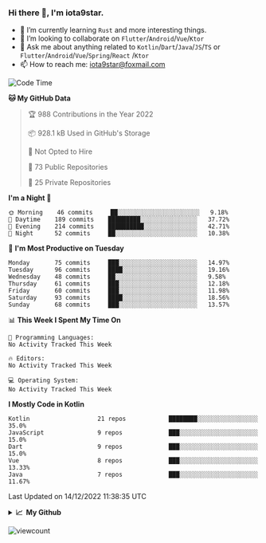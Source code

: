 ### Hi there 👋, I'm iota9star.

- 🌱 I’m currently learning `Rust` and more interesting things.
- 👯 I’m looking to collaborate on `Flutter`/`Android`/`Vue`/`Ktor`
- 💬 Ask me about anything related to `Kotlin`/`Dart`/`Java`/`JS`/`TS` or `Flutter`/`Android`/`Vue`/`Spring`/`React`
  /`Ktor`
- 📫 How to reach me: [iota9star@foxmail.com](iota9star@foxmail.com)



<!--START_SECTION:waka-->
![Code Time](http://img.shields.io/badge/Code%20Time-3%2C090%20hrs%2054%20mins-blue)

**🐱 My GitHub Data** 

> 🏆 988 Contributions in the Year 2022
 > 
> 📦 928.1 kB Used in GitHub's Storage 
 > 
> 🚫 Not Opted to Hire
 > 
> 📜 73 Public Repositories 
 > 
> 🔑 25 Private Repositories  
 > 
**I'm a Night 🦉** 

```text
🌞 Morning    46 commits     ██░░░░░░░░░░░░░░░░░░░░░░░   9.18% 
🌆 Daytime    189 commits    █████████░░░░░░░░░░░░░░░░   37.72% 
🌃 Evening    214 commits    ██████████░░░░░░░░░░░░░░░   42.71% 
🌙 Night      52 commits     ██░░░░░░░░░░░░░░░░░░░░░░░   10.38%

```
📅 **I'm Most Productive on Tuesday** 

```text
Monday       75 commits     ███░░░░░░░░░░░░░░░░░░░░░░   14.97% 
Tuesday      96 commits     ████░░░░░░░░░░░░░░░░░░░░░   19.16% 
Wednesday    48 commits     ██░░░░░░░░░░░░░░░░░░░░░░░   9.58% 
Thursday     61 commits     ███░░░░░░░░░░░░░░░░░░░░░░   12.18% 
Friday       60 commits     ███░░░░░░░░░░░░░░░░░░░░░░   11.98% 
Saturday     93 commits     ████░░░░░░░░░░░░░░░░░░░░░   18.56% 
Sunday       68 commits     ███░░░░░░░░░░░░░░░░░░░░░░   13.57%

```


📊 **This Week I Spent My Time On** 

```text
💬 Programming Languages: 
No Activity Tracked This Week

🔥 Editors: 
No Activity Tracked This Week

💻 Operating System: 
No Activity Tracked This Week

```

**I Mostly Code in Kotlin** 

```text
Kotlin                   21 repos            ████████░░░░░░░░░░░░░░░░░   35.0% 
JavaScript               9 repos             ███░░░░░░░░░░░░░░░░░░░░░░   15.0% 
Dart                     9 repos             ███░░░░░░░░░░░░░░░░░░░░░░   15.0% 
Vue                      8 repos             ███░░░░░░░░░░░░░░░░░░░░░░   13.33% 
Java                     7 repos             ███░░░░░░░░░░░░░░░░░░░░░░   11.67%

```



 Last Updated on 14/12/2022 11:38:35 UTC
<!--END_SECTION:waka-->

<details>
  <summary><b>📈&nbsp;&nbsp;My Github</b></summary>
  <br>
  <img src='https://github-profile-trophy.vercel.app/?username=iota9star'>
  <img src='https://bad-apple-github-readme.vercel.app/api?show_bg=1&username=iota9star&hide_title=true'>
  <img src='http://cr-skills-chart-widget.azurewebsites.net/api/api?username=iota9star'>
</details>


![viewcount](https://count.getloli.com/get/@iota9star?theme=rule34)
